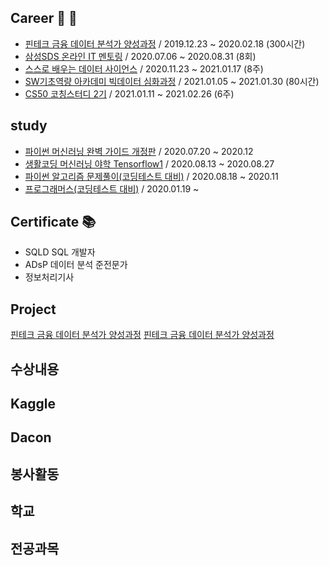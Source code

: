 


## Career :book:  :pencil:
- [핀테크 금융 데이터 분석가 양성과정](https://github.com/taeheekimme/Fintech_Financial_Data_Analyst_Training_Course) / 2019.12.23 ~ 2020.02.18 (300시간)
- [삼성SDS 온라인 IT 멘토링](https://github.com/taeheekimme/Samsung_SDS_Online_IT_Mentoring) / 2020.07.06 ~ 2020.08.31 (8회)
- [스스로 배우는 데이터 사이언스](https://github.com/taeheekimme/Self_Learning_Data_Science) / 2020.11.23 ~ 2021.01.17 (8주)
- [SW기초역량 아카데미 빅데이터 심화과정](https://github.com/taeheekimme/SW_Basic_Competency_Academy_BigData_Advanced_Course) / 2021.01.05 ~ 2021.01.30 (80시간)
- [CS50 코칭스터디 2기](https://github.com/taeheekimme/CS50_Coaching_Study_2nd) / 2021.01.11 ~ 2021.02.26 (6주) 

## study
- [파이썬 머신러닝 완벽 가이드 개정판](https://github.com/taeheekimme/Complete_Python_Machine_Learning_Guide) / 2020.07.20 ~ 2020.12
- [생활코딩 머신러닝 야학 Tensorflow1](https://github.com/taeheekimme/Tensorflow1) / 2020.08.13 ~ 2020.08.27
- [파이썬 알고리즘 문제풀이(코딩테스트 대비)](https://github.com/taeheekimme/python_algorithm) / 2020.08.18 ~ 2020.11
- [프로그래머스(코딩테스트 대비)](https://github.com/taeheekimme/Programmers) / 2020.01.19 ~ 

## Certificate :books: 
- SQLD SQL 개발자
- ADsP 데이터 분석 준전문가
- 정보처리기사

## Project 
[핀테크 금융 데이터 분석가 양성과정](https://github.com/taeheekimme/Fintech_Financial_Data_Analyst_Training_Course)
[핀테크 금융 데이터 분석가 양성과정](https://github.com/taeheekimme/Fintech_Financial_Data_Analyst_Training_Course)

## 수상내용


## Kaggle 
## Dacon 

## 봉사활동
## 학교
## 전공과목
